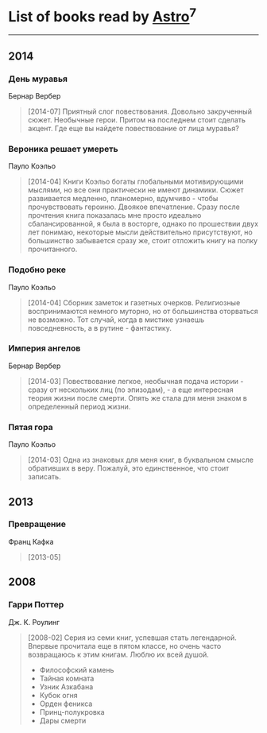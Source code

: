# List of books read by [Astro](http://vk.com/id282662025)<sup>7</sup>
---

## 2014

### День муравья
Бернар Вербер
> [2014-07] Приятный слог повествования. Довольно закрученный сюжет. Необычные герои. Притом на последнем стоит сделать акцент. Где еще вы найдете повествование от лица муравья?


### Вероника решает умереть
Пауло Коэльо
> [2014-04] Книги Коэльо богаты глобальными мотивирующими мыслями, но все они практически не имеют динамики. Сюжет развивается медленно, планомерно, вдумчиво - чтобы прочувствовать героиню. Двоякое впечатление. Сразу после прочтения книга показалась мне просто идеально сбалансированной, я была в восторге, однако по прошествии двух лет понимаю, некоторые мысли действительно присутствуют, но большинство забывается сразу же, стоит отложить книгу на полку прочитанного.


### Подобно реке
Пауло Коэльо
> [2014-04] Сборник заметок и газетных очерков. Религиозные воспринимаются немного муторно, но от большинства оторваться не возможно. Тот случай, когда в мистике узнаешь повседневность, а в рутине - фантастику.


### Империя ангелов
Бернар Вербер
> [2014-03] Повествование легкое, необычная подача истории - сразу от нескольких лиц (по эпизодам), - а еще интересная теория жизни после смерти. Опять же стала для меня знаком в определенный период жизни.


### Пятая гора
Пауло Коэльо
> [2014-03] Одна из знаковых для меня книг, в буквальном смысле обративших в веру. Пожалуй, это единственное, что стоит записать.



## 2013

### Превращение
Франц Кафка
> [2013-05] 



## 2008

### Гарри Поттер
Дж. К. Роулинг
> [2008-02] Серия из семи книг, успевшая стать легендарной. Впервые прочитала еще в пятом классе, но очень часто возвращаюсь к этим книгам. Люблю их всей душой.
> * Философский камень
> * Тайная комната
> * Узник Азкабана
> * Кубок огня
> * Орден феникса
> * Принц-полукровка
> * Дары смерти



